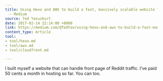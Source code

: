 ```yaml
---
title: Using Hexo and AWS to build a fast, massively scalable website for pennies
  – Medium
source: Ted Yavuzkurt
date: 2017-02-14 22:14:00 +0000
link: https://medium.com/@TedYav/using-hexo-and-aws-to-build-a-fast-massively-scalable-website-for-pennies-ea3c0f1115a#.qpa0w0onb
content_type: Article
tool:
- tool/hexo.md
- tool/aws.md
- tool/cloudfront.md

---
```

I built myself a website that can handle front page of Reddit traffic. I’ve paid 50 cents a month in hosting so far. You can too.
